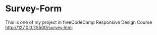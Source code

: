 # Survey-Form
This is one of my project in freeCodeCamp Responsive Design Course
<br>
http://127.0.0.1:5500/survey.html
